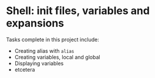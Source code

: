 # Shell: init files, variables and expansions

Tasks complete in this project include:

- Creating alias with `alias`
- Creating variables, local and global
- Displaying variables
- etcetera
